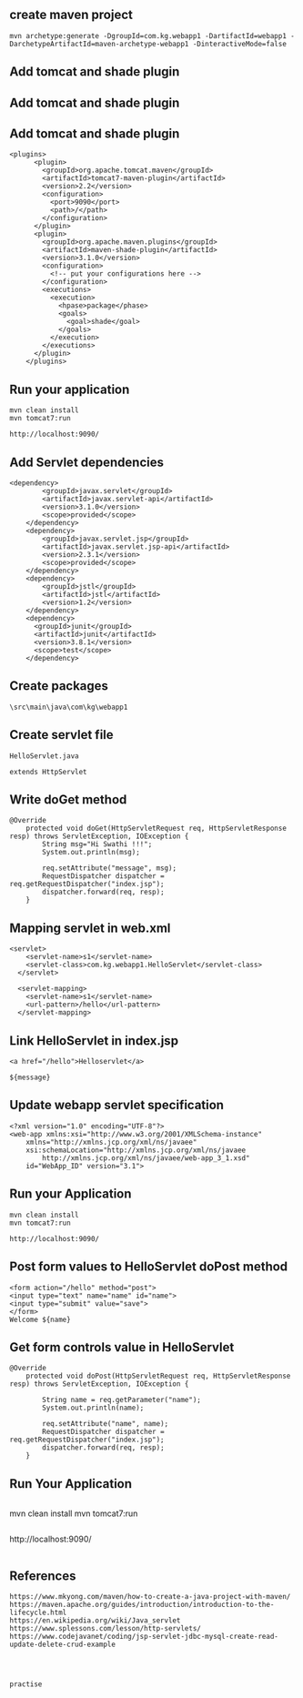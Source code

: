 
## create maven project

```
mvn archetype:generate -DgroupId=com.kg.webapp1 -DartifactId=webapp1 -DarchetypeArtifactId=maven-archetype-webapp1 -DinteractiveMode=false
```
## Add tomcat and shade plugin
## Add tomcat and shade plugin
## Add tomcat and shade plugin
```
<plugins>
      <plugin>
        <groupId>org.apache.tomcat.maven</groupId>
        <artifactId>tomcat7-maven-plugin</artifactId>
        <version>2.2</version>
        <configuration>
          <port>9090</port>
          <path>/</path>
        </configuration>
      </plugin>
      <plugin>
        <groupId>org.apache.maven.plugins</groupId>
        <artifactId>maven-shade-plugin</artifactId>
        <version>3.1.0</version>
        <configuration>
          <!-- put your configurations here -->
        </configuration>
        <executions>
          <execution>
            <hpase>package</phase>
            <goals>
              <goal>shade</goal>
            </goals>
          </execution>
        </executions>
      </plugin>
    </plugins>
```
## Run your application
```
mvn clean install
mvn tomcat7:run
```

```
http://localhost:9090/
```
## Add Servlet dependencies
```
<dependency>
        <groupId>javax.servlet</groupId>
        <artifactId>javax.servlet-api</artifactId>
        <version>3.1.0</version>
        <scope>provided</scope>
    </dependency>
    <dependency>
        <groupId>javax.servlet.jsp</groupId>
        <artifactId>javax.servlet.jsp-api</artifactId>
        <version>2.3.1</version>
        <scope>provided</scope>
    </dependency>
    <dependency>
        <groupId>jstl</groupId>
        <artifactId>jstl</artifactId>
        <version>1.2</version>
    </dependency>
    <dependency>
      <groupId>junit</groupId>
      <artifactId>junit</artifactId>
      <version>3.8.1</version>
      <scope>test</scope>
    </dependency>
```
## Create packages
```
\src\main\java\com\kg\webapp1
```
## Create servlet file
```
HelloServlet.java

```

```
extends HttpServlet
```
## Write doGet method
```
@Override
    protected void doGet(HttpServletRequest req, HttpServletResponse resp) throws ServletException, IOException {
        String msg="Hi Swathi !!!";
        System.out.println(msg);

        req.setAttribute("message", msg);        
        RequestDispatcher dispatcher = req.getRequestDispatcher("index.jsp");
        dispatcher.forward(req, resp);
    }
```
## Mapping servlet in web.xml
```
<servlet>
    <servlet-name>s1</servlet-name>
    <servlet-class>com.kg.webapp1.HelloServlet</servlet-class>
  </servlet>

  <servlet-mapping>
    <servlet-name>s1</servlet-name>
    <url-pattern>/hello</url-pattern>
  </servlet-mapping>
```
## Link HelloServlet in index.jsp
```
<a href="/hello">Helloservlet</a>

${message}
```
## Update webapp servlet specification
```
<?xml version="1.0" encoding="UTF-8"?>
<web-app xmlns:xsi="http://www.w3.org/2001/XMLSchema-instance"
    xmlns="http://xmlns.jcp.org/xml/ns/javaee"
    xsi:schemaLocation="http://xmlns.jcp.org/xml/ns/javaee
        http://xmlns.jcp.org/xml/ns/javaee/web-app_3_1.xsd"
    id="WebApp_ID" version="3.1">

```
## Run your Application
```
mvn clean install
mvn tomcat7:run
```

```
http://localhost:9090/
```
## Post form values to HelloServlet doPost method
```
<form action="/hello" method="post">
<input type="text" name="name" id="name">
<input type="submit" value="save">
</form>
Welcome ${name}
```
## Get form controls value in HelloServlet
```
@Override
    protected void doPost(HttpServletRequest req, HttpServletResponse resp) throws ServletException, IOException {
        
        String name = req.getParameter("name");
        System.out.println(name);

        req.setAttribute("name", name);        
        RequestDispatcher dispatcher = req.getRequestDispatcher("index.jsp");
        dispatcher.forward(req, resp);
    }
```
## Run Your Application
```
```
mvn clean install
mvn tomcat7:run
```

```
http://localhost:9090/
```
```
## References
```
https://www.mkyong.com/maven/how-to-create-a-java-project-with-maven/
https://maven.apache.org/guides/introduction/introduction-to-the-lifecycle.html
https://en.wikipedia.org/wiki/Java_servlet
https://www.splessons.com/lesson/http-servlets/
https://www.codejavanet/coding/jsp-servlet-jdbc-mysql-create-read-update-delete-crud-example




practise
```
